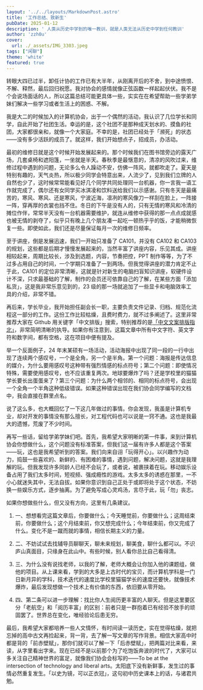 ```yaml
---
layout: '../../layouts/MarkdownPost.astro'
title: '工作总结、致新生'
pubDate: 2025-01-12
description: ' 人类从历史中学到的唯一教训，就是人类无法从历史中学到任何教训'
author: 'zzh0u'
cover:
  url: ./_assets/IMG_3303.jpeg
tags: ["闲聊"]
theme: 'white'
featured: true
---
```

转眼大四已过半，卸任计协的工作已有大半年，从刚离开后的不舍，到中途愤恨、不解、释然，最后回归祝愿。我对协会的感情就像正弦函数一样起起伏伏。我不是个会说场面话的人，所以这篇总结可能更具体一些，实实在在希望帮助一些学弟学妹们解决一些学习或者生活上的困惑、不解。

我是大二的时候加入的计算机协会，出于一个偶然的活动，我认识了几位学长和同学，自此开始了社团生活。幸运的是，这个社团不是那种成天划水的、摸鱼的社团，大家都很亲和，就像一个大家庭。不幸的是，社团已经处于「濒死」的状态——没有多少活跃的成员了。就这样，我们开始想点子，招成员，办活动。

最初的维修日就是这个时候开始发展起来的。那个时候我们在图书馆旁边的露天广场，几套桌椅和遮阳篷，一坐就是半天。春秋季是最惬意的，清凉的风吹过来，维修过程中遇到的问题，无论多么令人躁动不安，仿佛一阵风，就都吹走了。夏天是特别有趣的，天气炎热，所以极少同学会特意出来，人流少了，见到我们立牌的人自然也少了，这时候常常能看见好几个同学共同处理同一台机器，你一言我一语工作就完成了，偶尔还有女同学买冰淇凌和饮料送给我们以示感谢。只有冬天是最痛苦的，寒风、寒风、还是寒风，宁波近海，凛冽的寒风像刀一样刮在脸上，一阵接一阵，穿再厚的衣裳也挡不住。冬日的下午是没有人的，只有无情的寒风和冷清的摊位作伴，常常半天没有一台机器需要维护，就连从维修中获得的那一点点成就感也被无情的剥夺了，似乎只有晚上几个朋友凑一起吃一顿热乎乎的饭，才能稍微恢复一些。即使如此，我们还是尽量保证每月一次的维修日频率。

至于讲座，倒是发展迅速，我们一开始只准备了 CA101，并没有 CA102 和 CA103 的规划，这些都是后期才慢慢发展起来的，当然丰富了讲座内容，乐见其成。讲座相较起来，周期比较长，涉及到选题，内容，节奏把控，PPT 制作等等，为了不过多占用自己的时间，一个学期只准备了一到两场。但我觉得讲座的潜力肯定不止于此，CA101 的定位非常清晰，这就是针对新生的电脑扫盲知识讲座，软硬件设计不深，只求最基础的了解，制作的会员还可依靠自己的了解，在某些方面「添加私货」，这是我非常乐意见到的，23 级的那一场就追加了一些显卡和电脑效率工具的介绍，非常不错。

再后来，学长毕业，我开始担任副会长一职，主要负责文件记录、归档、规范化流程这一部分的工作。这份工作比较枯燥，且费时费力，就不过多阐述了。这里非常推荐大家在 Github 用关键字「中文排版」搜索，特别推荐的是[「中文文案排版指北」](https://github.com/sparanoid/chinese-copywriting-guidelines)，非常简明清晰的执导。如果你有注意到，这篇文章中所有中文字符、英文字符和数字间，都有空格，这在项目中便有提及。

举一个反面例子，24 年末某硕有一场活动，活动海报中出现了同一段的一行中出现了连续两个感叹号，一个是全角，另一个是半角。第一个问题：海报是传达信息的媒介，为什么要用感叹号这种带有强烈情感的标点符号；第二个问题：即使情况特殊，需要使用感叹号，也不应该重复两次。地球要爆炸了吗？还是学校里的猫猫学长要长出蛋蛋来了？第三个问题：为什么两个相邻的、相同的标点符号，会出现一个全角一个半角这种低级错误。如果这种错误出现在我们协会同学编写的文档中，我会直接在群里点名。

说了这么多，也大概回忆了一下这几年做过的事情。你会发现，我虽是计算机专业，却对开发的事情没有那么擅长，对工程代码也可以说是一窍不通。这也是我最大的遗憾，荒废了不少时间。

再写一些话，留给学弟学妹们吧。首先，我希望大家明晰的第一件事，来到计算机协会你想做什么，这个问题没有标准答案，但我们这一届有许多人都是这个答案——玩，这也是我希望听到的答案。我们向来自诩「玩得开心」。以兴趣作为动力，捣鼓一些喜欢的、新鲜的、有困难的事情，遇到问题，解决问题，这就是我理解的玩。但我发现许多同龄人已经不会玩了，或者说，被裹挟着在玩。移动娱乐设备占用了我们太多时间，短视频、强成瘾性的游戏。太多太多的诱惑在那里，一不小心就迷失其中，无法自拔。如果你意识到自己正处于或即将处于这个状态，不妨换一些娱乐方式，逐步抽离。为了避免写成心灵鸡汤，言尽于此，玩「勿」丧志。

如果你想做些什么，但又没有方向，这里有几条建议。

1. 一、想想看完这篇文章后，你要做什么；今天睡觉前，你要做什么；这周结束前，你要做什么；这个月结束前，你又想完成什么；今年结束前，你又完成了什么。变化不是一蹴而就的事情，相信长期主义的力量。

2. 二、不妨试试去找辅导员聊聊天，聊未来规划，聊美食，聊什么都可以。不识庐山真面目，只缘身在此山中。有些时候，别人看你总比自己看得清。
3. 三、为什么没有说找老师，以我的了解，老师大概会让你加入他的课题组，做他的项目。从上课来看，学到的大多是上古时代的宝贝，而计算机学科是一门日新月异的学科，技术迭代的速度比学校里猫猫学长的速度还要快，就像技术爆炸，最后发现想做一个技术上有价值的东西，依旧要从零开始。
4. 四、第二条可以进一步理解：找比你人生阅历更丰富的人聊天。但是这里要区分「老航空」和「阅历丰富」的区别：前者只是一群抱着已有经验不放手的顽固罢了。世界总在变化，唯经验论后患无穷。

最后，我希望大家都培养一些人文情怀，有时间读一读历史，实在觉得枯燥，就把忘掉的高中古文再捡起来，背一背，去了解一写文章的写作背景。相信大家高中时都是背的「前赤壁赋」，那你们就可以了解一下「后赤壁赋」，把两篇对比来看，来读，从字里看出字来。现在已经不是以前那个为了吃饱饭奔波的时代了，大家可以多关注自己精神世界的富足，就像我们协会会标写的——To be at the intersection of technology and liberal arts。太阳底下没有新鲜事，发生过的事情必然重复发生。「以史为镜，可以正衣冠」，这句初中历史课本上的话，与诸君共勉。